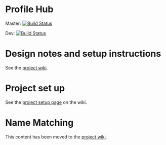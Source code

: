 # Profile Hub
Master: [![Build Status](https://travis-ci.org/AtlasOfLivingAustralia/profile-hub.svg?branch=master)](https://travis-ci.org/AtlasOfLivingAustralia/profile-hub)

Dev: [![Build Status](https://travis-ci.org/AtlasOfLivingAustralia/profile-hub.svg?branch=dev)](https://travis-ci.org/AtlasOfLivingAustralia/profile-hub)

# Design notes and setup instructions

See the [project wiki](https://github.com/AtlasOfLivingAustralia/profile-hub/wiki/).

# Project set up

See the [project setup page](https://github.com/AtlasOfLivingAustralia/profile-hub/wiki/Project-Setup) on the wiki.

# Name Matching

This content has been moved to the [project wiki](https://github.com/AtlasOfLivingAustralia/profile-hub/wiki/Name-Matching).


